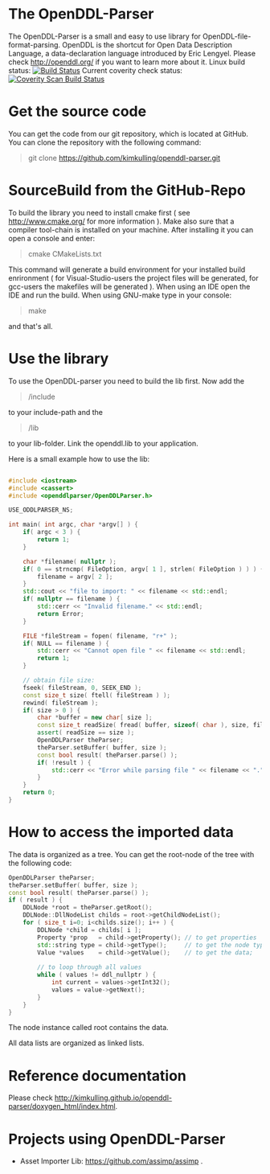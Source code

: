 The OpenDDL-Parser
==================

The OpenDDL-Parser is a small and easy to use library for OpenDDL-file-format-parsing. OpenDDL is the shortcut for Open Data Description Language, a data-declaration language introduced by Eric Lengyel. Please check http://openddl.org/ if you want to learn more about it.
Linux build status: [![Build Status](https://travis-ci.org/kimkulling/openddl-parser.png)](https://travis-ci.org/kimkulling/openddl-parser)
Current coverity check status:
<a href="https://scan.coverity.com/projects/5606">
  <img alt="Coverity Scan Build Status"
       src="https://scan.coverity.com/projects/5606/badge.svg"/>
</a>

Get the source code
===================
You can get the code from our git repository, which is located at GitHub. You can clone the repository with the following command:

> git clone https://github.com/kimkulling/openddl-parser.git

SourceBuild from the GitHub-Repo
================================
To build the library you need to install cmake first ( see http://www.cmake.org/ for more information ). Make also sure that a compiler tool-chain is installed on your machine.
After installing it you can open a console and enter:

> cmake CMakeLists.txt

This command will generate a build environment for your installed build enrironment ( for Visual-Studio-users the project files will be generated, for gcc-users the makefiles will be generated ).
When using an IDE open the IDE and run the build. When using GNU-make type in your console:

> make

and that's all.

Use the library
===============
To use the OpenDDL-parser you need to build the lib first. Now add the 
> <Repo-folder>/include 

to your include-path and the 

> <Repo-folder>/lib

to your lib-folder. Link the openddl.lib to your application. 

Here is a small example how to use the lib:

```cpp

#include <iostream>
#include <cassert>
#include <openddlparser/OpenDDLParser.h>

USE_ODDLPARSER_NS;

int main( int argc, char *argv[] ) {
    if( argc < 3 ) {
        return 1;
    }

    char *filename( nullptr );
    if( 0 == strncmp( FileOption, argv[ 1 ], strlen( FileOption ) ) ) {
        filename = argv[ 2 ];
    }
    std::cout << "file to import: " << filename << std::endl;   
    if( nullptr == filename ) {
        std::cerr << "Invalid filename." << std::endl;
        return Error;
    }

    FILE *fileStream = fopen( filename, "r+" );
    if( NULL == filename ) {
        std::cerr << "Cannot open file " << filename << std::endl;
        return 1;
    }

    // obtain file size:
    fseek( fileStream, 0, SEEK_END );
    const size_t size( ftell( fileStream ) );   
    rewind( fileStream );   
    if( size > 0 ) {
        char *buffer = new char[ size ];
        const size_t readSize( fread( buffer, sizeof( char ), size, fileStream ) );
        assert( readSize == size );
        OpenDDLParser theParser;
        theParser.setBuffer( buffer, size );
        const bool result( theParser.parse() );
        if( !result ) {
            std::cerr << "Error while parsing file " << filename << "." << std::endl;
        }
    }
    return 0;
}

```

How to access the imported data
===============================
The data is organized as a tree. You can get the root-node of the tree with the following code:

```cpp
OpenDDLParser theParser;
theParser.setBuffer( buffer, size );
const bool result( theParser.parse() );
if ( result ) {
    DDLNode *root = theParser.getRoot();
    DDLNode::DllNodeList childs = root->getChildNodeList();
    for ( size_t i=0; i<childs.size(); i++ ) {
        DDLNode *child = childs[ i ];
        Property *prop   = child->getProperty(); // to get properties
        std::string type = child->getType();     // to get the node type
        Value *values    = child->getValue();    // to get the data;
        
        // to loop through all values
        while ( values != ddl_nullptr ) {
            int current = values->getInt32();
            values = value->getNext();
        }
    }
}

```

The node instance called root contains the data.

All data lists are organized as linked lists.

Reference documentation
=======================
Please check http://kimkulling.github.io/openddl-parser/doxygen_html/index.html.

Projects using OpenDDL-Parser
=============================
- Asset Importer Lib: https://github.com/assimp/assimp .
